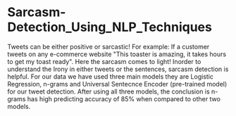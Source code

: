 # Sarcasm-Detection_Using_NLP_Techniques
Tweets can be either positive or sarcastic!
For example: If a customer tweets on any e-commerce website "This toaster is amazing, it takes hours to get my toast ready". Here the sarcasm comes to light! Inorder to understand the Irony in either tweets or the sentences, sarcasm detection is helpful.
For our data we have used three main models they are Logistic Regression, n-grams and Universal Sentecnce Encoder (pre-trained model) for our tweet detection.
After using all three models, the conclusion is n-grams has high predicting accuracy of 85% when compared to other two models.
